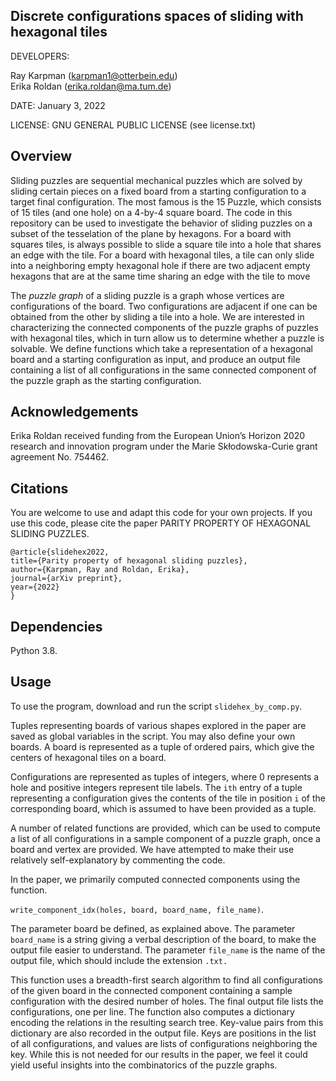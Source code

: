 ## Discrete configurations spaces of sliding with hexagonal tiles

DEVELOPERS:

Ray Karpman (karpman1@otterbein.edu)  
Erika Roldan (erika.roldan@ma.tum.de)

DATE: January 3, 2022

LICENSE: GNU GENERAL PUBLIC LICENSE (see license.txt)

## Overview

Sliding puzzles are sequential mechanical puzzles which are solved by sliding certain pieces on a fixed board from a starting configuration to a target final configuration. The most famous is the 15 Puzzle, which consists of 15 tiles (and one hole) on a 4-by-4 square board. The code in this repository can be used to investigate the behavior of sliding puzzles on a subset of the tesselation of the plane by hexagons. For a board with squares tiles, is always possible to slide a square tile into a hole that shares an edge with the tile. For a board with hexagonal tiles, a tile can only slide into a neighboring empty hexagonal hole if  there are two adjacent empty hexagons that are at the same time sharing an edge with the tile to move

The *puzzle graph* of a sliding puzzle is a graph whose vertices are configurations of the board. Two configurations are adjacent if one can be obtained from the other by sliding a tile into a hole. We are interested in characterizing the connected components of the puzzle graphs of puzzles with hexagonal tiles, which in turn allow us to determine whether a puzzle is solvable. We define functions which take a representation of a hexagonal board and a starting configuration as input, and produce an output file containing a list of all configurations in the same connected component of the puzzle graph as the starting configuration.

## Acknowledgements

Erika Roldan received funding from the European Union’s Horizon 2020 
research and innovation program under the Marie Skłodowska-Curie grant agreement No. 754462.

## Citations

You are welcome to use and adapt this code for your own projects. If you use this code, 
please cite the paper PARITY PROPERTY OF HEXAGONAL SLIDING PUZZLES. 

```
@article{slidehex2022,
title={Parity property of hexagonal sliding puzzles},
author={Karpman, Ray and Roldan, Erika},
journal={arXiv preprint},
year={2022}
}
```

## Dependencies

Python 3.8.

## Usage 

To use the program, download and run the script `slidehex_by_comp.py`. 

Tuples representing boards of various shapes explored in the paper
are saved as global variables in the script. You may also define your own boards.
A board is represented as a tuple of ordered pairs, 
which give the centers of hexagonal tiles on a board. 

Configurations are represented as tuples of integers, where 0 represents a hole
and positive integers represent tile labels. The `ith` entry of a tuple representing
a configuration gives the contents of the tile in position `i` of the corresponding board,
which is assumed to have been provided as a tuple. 

A number of related functions are provided, which can be used to compute a list
of all configurations in a sample component of a puzzle graph, once a board and vertex are provided.
We have attempted to make their use relatively self-explanatory by commenting the code.

In the paper, we primarily computed connected components using the function.

`write_component_idx(holes, board, board_name, file_name)`.

The parameter board be defined, as explained above. The parameter `board_name` is
a string giving a verbal description of the board, to make the output file 
easier to understand. The parameter `file_name` is the name of the output file, which should include
the extension `.txt.`

This function uses a breadth-first search algorithm to find all configurations of the given board
in the connected component containing a sample configuration with the 
desired number of holes. The final output file lists the configurations, one per line. The function also computes a 
dictionary encoding the relations in the resulting search tree. Key-value pairs from this dictionary
are also recorded in the output file. Keys are positions in the 
list of all configurations, and values are lists of configurations neighboring the key. 
While this is not needed for our results in the paper, we feel it could yield useful insights
into the combinatorics of the puzzle graphs.
